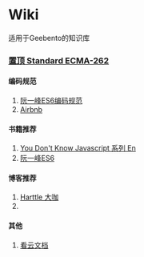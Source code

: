 # Wiki
适用于Geebento的知识库

### [置顶 Standard ECMA-262](http://www.ecma-international.org/publications/standards/Ecma-262-arch.htm)

#### 编码规范
1. [阮一峰ES6编码规范](http://es6.ruanyifeng.com/#docs/style)
2. [Airbnb](https://www.kancloud.cn/kancloud/javascript-style-guide/43119)

#### 书籍推荐
1. [You Don't Know Javascript 系列 En](https://github.com/getify/You-Dont-Know-JS) 
2. [阮一峰ES6](http://es6.ruanyifeng.com) 


#### 博客推荐
1. [Harttle 大咖](http://harttle.land)
2.

#### 其他
1. [看云文档](https://www.kancloud.cn/@kancloud)


